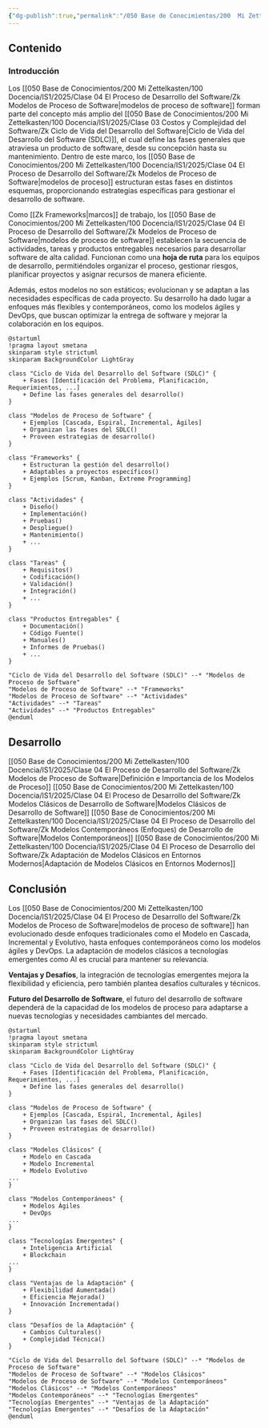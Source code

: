 ```yaml
---
{"dg-publish":true,"permalink":"/050 Base de Conocimientos/200  Mi Zettelkasten/100 Docencia/IS1/2025/Clase 04 El Proceso de Desarrollo del Software/Zk !MOC Modelos de Proceso de Software/","tags":["digitalGarden","moc","software","proceso"]}
---
```


## Contenido

### Introducción
Los [[050 Base de Conocimientos/200  Mi Zettelkasten/100 Docencia/IS1/2025/Clase 04 El Proceso de Desarrollo del Software/Zk Modelos de Proceso de Software\|modelos de proceso de software]] forman parte del concepto más amplio del [[050 Base de Conocimientos/200  Mi Zettelkasten/100 Docencia/IS1/2025/Clase 03 Costos y Complejidad del Software/Zk Ciclo de Vida del Desarrollo del Software\|Ciclo de Vida del Desarrollo del Software (SDLC)]], el cual define las fases generales que atraviesa un producto de software, desde su concepción hasta su mantenimiento. Dentro de este marco, los [[050 Base de Conocimientos/200  Mi Zettelkasten/100 Docencia/IS1/2025/Clase 04 El Proceso de Desarrollo del Software/Zk Modelos de Proceso de Software\|modelos de proceso]] estructuran estas fases en distintos esquemas, proporcionando estrategias específicas para gestionar el desarrollo de software.

Como [[Zk Frameworks\|marcos]] de trabajo, los [[050 Base de Conocimientos/200  Mi Zettelkasten/100 Docencia/IS1/2025/Clase 04 El Proceso de Desarrollo del Software/Zk Modelos de Proceso de Software\|modelos de proceso de software]] establecen la secuencia de actividades, tareas y productos entregables necesarios para desarrollar software de alta calidad. Funcionan como una **hoja de ruta** para los equipos de desarrollo, permitiéndoles organizar el proceso, gestionar riesgos, planificar proyectos y asignar recursos de manera eficiente.

Además, estos modelos no son estáticos; evolucionan y se adaptan a las necesidades específicas de cada proyecto. Su desarrollo ha dado lugar a enfoques más flexibles y contemporáneos, como los modelos ágiles y DevOps, que buscan optimizar la entrega de software y mejorar la colaboración en los equipos.

```plantuml
@startuml
!pragma layout smetana
skinparam style strictuml
skinparam BackgroundColor LightGray

class "Ciclo de Vida del Desarrollo del Software (SDLC)" {
    + Fases [Identificación del Problema, Planificación, Requerimientos, ...]
    + Define las fases generales del desarrollo()
}

class "Modelos de Proceso de Software" {
    + Ejemplos [Cascada, Espiral, Incremental, Ágiles]
    + Organizan las fases del SDLC()
    + Proveen estrategias de desarrollo()
}

class "Frameworks" {
    + Estructuran la gestión del desarrollo()
    + Adaptables a proyectos específicos()
    + Ejemplos [Scrum, Kanban, Extreme Programming]
}

class "Actividades" {
    + Diseño()
    + Implementación()
    + Pruebas()
    + Despliegue()
    + Mantenimiento()
    + ...
}

class "Tareas" {
    + Requisitos()
    + Codificación()
    + Validación()
    + Integración()
    + ...
}

class "Productos Entregables" {
    + Documentación()
    + Código Fuente()
    + Manuales()
    + Informes de Pruebas()
    + ...
}

"Ciclo de Vida del Desarrollo del Software (SDLC)" --* "Modelos de Proceso de Software"
"Modelos de Proceso de Software" --* "Frameworks"
"Modelos de Proceso de Software" --* "Actividades"
"Actividades" --* "Tareas"
"Actividades" --* "Productos Entregables"
@enduml

```

## Desarrollo
[[050 Base de Conocimientos/200  Mi Zettelkasten/100 Docencia/IS1/2025/Clase 04 El Proceso de Desarrollo del Software/Zk Modelos de Proceso de Software\|Definición e Importancia de los Modelos de Proceso]]
[[050 Base de Conocimientos/200  Mi Zettelkasten/100 Docencia/IS1/2025/Clase 04 El Proceso de Desarrollo del Software/Zk Modelos Clásicos de Desarrollo de Software\|Modelos Clásicos de Desarrollo de Software]]
[[050 Base de Conocimientos/200  Mi Zettelkasten/100 Docencia/IS1/2025/Clase 04 El Proceso de Desarrollo del Software/Zk Modelos Contemporáneos (Enfoques) de Desarrollo de Software\|Modelos Contemporáneos]]
[[050 Base de Conocimientos/200  Mi Zettelkasten/100 Docencia/IS1/2025/Clase 04 El Proceso de Desarrollo del Software/Zk Adaptación de Modelos Clásicos en Entornos Modernos\|Adaptación de Modelos Clásicos en Entornos Modernos]]

## Conclusión
Los [[050 Base de Conocimientos/200  Mi Zettelkasten/100 Docencia/IS1/2025/Clase 04 El Proceso de Desarrollo del Software/Zk Modelos de Proceso de Software\|modelos de proceso de software]] han evolucionado desde enfoques tradicionales como el Modelo en Cascada, Incremental y Evolutivo, hasta enfoques contemporáneos como los modelos ágiles y DevOps. La adaptación de modelos clásicos a tecnologías emergentes como AI es crucial para mantener su relevancia.

**Ventajas y Desafíos**, la integración de tecnologías emergentes mejora la flexibilidad y eficiencia, pero también plantea desafíos culturales y técnicos.

**Futuro del Desarrollo de Software**, el futuro del desarrollo de software dependerá de la capacidad de los modelos de proceso para adaptarse a nuevas tecnologías y necesidades cambiantes del mercado.
```plantuml
@startuml
!pragma layout smetana
skinparam style strictuml
skinparam BackgroundColor LightGray

class "Ciclo de Vida del Desarrollo del Software (SDLC)" {
    + Fases [Identificación del Problema, Planificación, Requerimientos, ...]
    + Define las fases generales del desarrollo()
}

class "Modelos de Proceso de Software" {
    + Ejemplos [Cascada, Espiral, Incremental, Ágiles]
    + Organizan las fases del SDLC()
    + Proveen estrategias de desarrollo()
}

class "Modelos Clásicos" {
    + Modelo en Cascada
    + Modelo Incremental
    + Modelo Evolutivo
...
}

class "Modelos Contemporáneos" {
    + Modelos Ágiles
    + DevOps
...
}

class "Tecnologías Emergentes" {
    + Inteligencia Artificial
    + Blockchain
...
}

class "Ventajas de la Adaptación" {
    + Flexibilidad Aumentada()
    + Eficiencia Mejorada()
    + Innovación Incrementada()
}

class "Desafíos de la Adaptación" {
    + Cambios Culturales()
    + Complejidad Técnica()
}

"Ciclo de Vida del Desarrollo del Software (SDLC)" --* "Modelos de Proceso de Software"
"Modelos de Proceso de Software" --* "Modelos Clásicos"
"Modelos de Proceso de Software" --* "Modelos Contemporáneos"
"Modelos Clásicos" --* "Modelos Contemporáneos"
"Modelos Contemporáneos" --* "Tecnologías Emergentes"
"Tecnologías Emergentes" --* "Ventajas de la Adaptación"
"Tecnologías Emergentes" --* "Desafíos de la Adaptación"
@enduml

```
